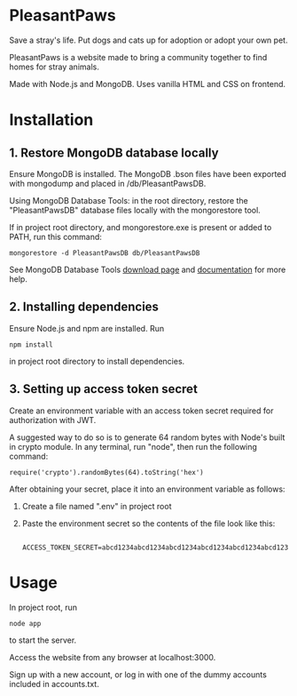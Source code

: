 # PleasantPaws

Save a stray's life. Put dogs and cats up for adoption or adopt your own pet.

PleasantPaws is a website made to bring a community together to find homes for stray animals.

Made with Node.js and MongoDB. Uses vanilla HTML and CSS on frontend.

# Installation

## 1. Restore MongoDB database locally

Ensure MongoDB is installed. The MongoDB .bson files have been exported with mongodump and placed in /db/PleasantPawsDB. 

Using MongoDB Database Tools: in the root directory, restore the "PleasantPawsDB" database files locally with the mongorestore tool. 

If in project root directory, and mongorestore.exe is present or added to PATH, run this command:

    mongorestore -d PleasantPawsDB db/PleasantPawsDB

See MongoDB Database Tools [download page](https://www.mongodb.com/try/download/database-tools) and [documentation](https://www.mongodb.com/docs/database-tools/) for more help.

## 2. Installing dependencies

Ensure Node.js and npm are installed. Run

    npm install

in project root directory to install dependencies.


## 3. Setting up access token secret

Create an environment variable with an access token secret required for authorization with JWT.

A suggested way to do so is to generate 64 random bytes with Node's built in crypto module. In any terminal, run "node", then run the following command:

    require('crypto').randomBytes(64).toString('hex')

After obtaining your secret, place it into an environment variable as follows: 

1. Create a file named ".env" in project root
2. Paste the environment secret so the contents of the file look like this:

        ACCESS_TOKEN_SECRET=abcd1234abcd1234abcd1234abcd1234abcd1234abcd1234abcd1234abcd1234abcd1234abcd1234abcd1234abcd1234abcd1234abcd1234abcd1234abcd1234


# Usage

In project root, run

    node app

to start the server. 

Access the website from any browser at localhost:3000.

Sign up with a new account, or log in with one of the dummy accounts included in accounts.txt.
